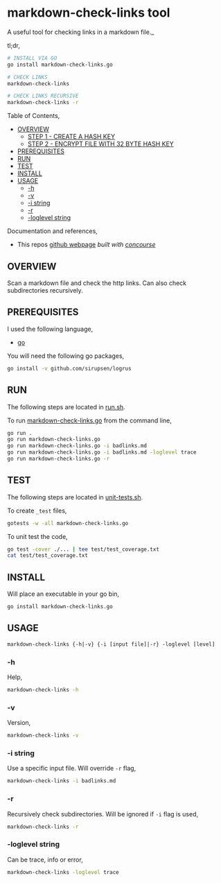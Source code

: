 # markdown-check-links tool

A useful tool for checking links in a markdown file._

tl;dr,

```bash
# INSTALL VIA GO
go install markdown-check-links.go

# CHECK LINKS
markdown-check-links

# CHECK LINKS RECURSIVE
markdown-check-links -r
```

Table of Contents,

* [OVERVIEW](https://github.com/JeffDeCola/my-go-tools/tree/master/cryptography-tools/markdown-check-links#overview)
  * [STEP 1 - CREATE A HASH KEY](https://github.com/JeffDeCola/my-go-tools/tree/master/cryptography-tools/markdown-check-links#step-1---create-a-hash-key)
  * [STEP 2 - ENCRYPT FILE WITH 32 BYTE HASH KEY](https://github.com/JeffDeCola/my-go-tools/tree/master/cryptography-tools/markdown-check-links#step-2---encrypt-file-with-32-byte-hash-key)
* [PREREQUISITES](https://github.com/JeffDeCola/my-go-tools/tree/master/cryptography-tools/markdown-check-links#prerequisites)
* [RUN](https://github.com/JeffDeCola/my-go-tools/tree/master/cryptography-tools/markdown-check-links#run)
* [TEST](https://github.com/JeffDeCola/my-go-tools/tree/master/cryptography-tools/markdown-check-links#test)
* [INSTALL](https://github.com/JeffDeCola/my-go-tools/tree/master/cryptography-tools/markdown-check-links#install)
* [USAGE](https://github.com/JeffDeCola/my-go-tools/tree/master/cryptography-tools/markdown-check-links#usage)
  * [-h](https://github.com/JeffDeCola/my-go-tools/tree/master/cryptography-tools/markdown-check-links#-h)
  * [-v](https://github.com/JeffDeCola/my-go-tools/tree/master/cryptography-tools/markdown-check-links#-v)
  * [-i string](https://github.com/JeffDeCola/my-go-tools/tree/master/cryptography-tools/markdown-check-links#-i-string)
  * [-r](https://github.com/JeffDeCola/my-go-tools/tree/master/cryptography-tools/markdown-check-links#-r)
  * [-loglevel string](https://github.com/JeffDeCola/my-go-tools/tree/master/cryptography-tools/decryptfile#-loglevel-string)

Documentation and references,

* This repos
  [github webpage](https://jeffdecola.github.io/my-go-tools/)
  _built with
  [concourse](https://github.com/JeffDeCola/my-go-tools/blob/master/ci-README.md)_

## OVERVIEW

Scan a markdown file and check the http links. Can also check subdirectories recursively.

## PREREQUISITES

I used the following language,

* [go](https://github.com/JeffDeCola/my-cheat-sheets/tree/master/software/development/languages/go-cheat-sheet)

You will need the following go packages,

```bash
go install -v github.com/sirupsen/logrus
```

## RUN

The following steps are located in
[run.sh](https://github.com/JeffDeCola/my-go-tools/blob/master/cryptography-tools/markdown-check-links/run.sh).

To run
[markdown-check-links.go](https://github.com/JeffDeCola/my-go-tools/blob/master/cryptography-tools/markdown-check-links/markdown-check-links.go)
from the command line,

```bash
go run .
go run markdown-check-links.go
go run markdown-check-links.go -i badlinks.md
go run markdown-check-links.go -i badlinks.md -loglevel trace
go run markdown-check-links.go -r
```

## TEST

The following steps are located in
[unit-tests.sh](https://github.com/JeffDeCola/my-go-tools/blob/master/cryptography-tools/markdown-check-links/test/unit-tests.sh).

To create `_test` files,

```bash
gotests -w -all markdown-check-links.go
```

To unit test the code,

```bash
go test -cover ./... | tee test/test_coverage.txt
cat test/test_coverage.txt
```

## INSTALL

Will place an executable in your go bin,

```bash
go install markdown-check-links.go
```

## USAGE

```txt
markdown-check-links {-h|-v} {-i [input file]|-r} -loglevel [level]
```

### -h

Help,

```bash
markdown-check-links -h
```

### -v

Version,

```bash
markdown-check-links -v
```

### -i string

Use a specific input file. Will override `-r` flag,

```bash
markdown-check-links -i badlinks.md
```

### -r

Recursively check subdirectories. Will be ignored if `-i` flag is used,

```bash
markdown-check-links -r
```

### -loglevel string

Can be trace, info or error,

```bash
markdown-check-links -loglevel trace
```
